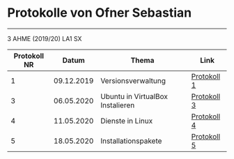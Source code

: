 # Protokolle von Ofner Sebastian
--------------------------------
3 AHME (2019/20) LA1 SX

Protokoll NR   |  Datum   | Thema            | Link |
---------------|----------|----------------------------------|--------------
1              |09.12.2019| Versionsverwaltung               | [Protokoll 1](https://github.com/HTLMechatronics/m17-3ahme-la1-sx/blob/2258f30a6f29dd98b87dcff4a90278fbf1b9e419/Protokolle/protokoll-1_ofnsem16_2019-12-09.md)
3              |06.05.2020| Ubuntu in VirtualBox Instalieren | [Protokoll 3](https://github.com/HTLMechatronics/m17-3ahme-la1-sx/blob/f23138155e6bdf73f4f9b908d0633cfe11ad6393/protokoll-03_ofnsem16_2020-05-04.md)
4              |11.05.2020| Dienste in Linux                 | [Protokoll 4](https://github.com/HTLMechatronics/m17-3ahme-la1-sx/blob/81a5c25fc9dd8c91fd90f2e90a161d07de280259/protokoll-04_ofnsem16_2020-05-11.md)
5              |18.05.2020| Installationspakete              | [Protokoll 5](https://github.com/HTLMechatronics/m17-3ahme-la1-sx/blob/186dc5cef7d14464d219b7b684abfc31435564b9/protokoll-05_ofnsem16_2020-05-18.md)
